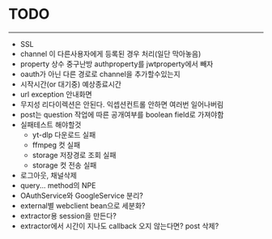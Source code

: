 # TODO

---

- SSL
- channel 이 다른사용자에게 등록된 경우 처리(일단 막아놓음)
- property 상수 중구난방 authproperty를 jwtproperty에서 빼자
- oauth가 아닌 다른 경로로 channel을 추가할수있는지
- 시작시간(or 대기중) 예상종료시간
- url exception 안내화면
- 무지성 리다이렉션은 안된다. 익셉션컨트롤 안하면 여러번 일어나버림
- post는 question 작업에 따른 공개여부를 boolean field로 가져야함
- 실패테스트 해야할것
    - yt-dlp 다운로드 실패
    - ffmpeg 컷 실패
    - storage 저장경로 조회 실패
    - storage 컷 전송 실패
- 로그아웃, 채널삭제
- query... method의 NPE
- OAuthService와 GoogleService 분리?
- external별 webclient bean으로 세분화?
- extractor용 session을 만든다?
- extractor에서 시간이 지나도 callback 오지 않는다면? post 삭제?